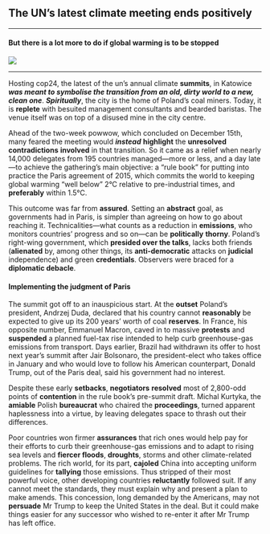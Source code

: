 ## The UN’s latest climate meeting ends positively  

-------
#### But there is a lot more to do if global warming is to be stopped  
![](https://www.economist.com/sites/default/files/imagecache/1280-width/images/print-edition/20181222_STD001_0.jpg)  

-------
Hosting cop24, the latest of the un’s annual climate **summits**, in Katowice ***was meant to symbolise the transition from an old, dirty world to a new, clean one***. ***Spiritually***, the city is the home of Poland’s coal miners. Today, it is **replete** with besuited management consultants and bearded baristas. The venue itself was on top of a disused mine in the city centre.  

Ahead of the two-week powwow, which concluded on December 15th, many feared the meeting would ***instead*** **highlight** the **unresolved** **contradictions** **involved** in that transition. So it came as a relief when nearly 14,000 delegates from 195 countries managed—more or less, and a day late—to achieve the gathering’s main objective: a “rule book” for putting into practice the Paris agreement of 2015, which commits the world to keeping global warming “well below” 2°C relative to pre-industrial times, and **preferably** within 1.5°C.  

This outcome was far from **assured**. Setting an **abstract** goal, as governments had in Paris, is simpler than agreeing on how to go about reaching it. Technicalities—what counts as a reduction in **emissions**, who monitors countries’ progress and so on—can be **politically** **thorny**. Poland’s right-wing government, which **presided over the talks**, lacks both friends (**alienated** by, among other things, its **anti-democratic** attacks on **judicial** independence) and green **credentials**. Observers were braced for a **diplomatic debacle**.

#### Implementing the judgment of Paris  

The summit got off to an inauspicious start. At the **outset** Poland’s president, Andrzej Duda, declared that his country cannot **reasonably** be expected to give up its 200 years’ worth of coal **reserves**. In France, his opposite number, Emmanuel Macron, caved in to massive **protests** and **suspended** a planned fuel-tax rise intended to help curb greenhouse-gas emissions from transport. Days earlier, Brazil had withdrawn its offer to host next year’s summit after Jair Bolsonaro, the president-elect who takes office in January and who would love to follow his American counterpart, Donald Trump, out of the Paris deal, said his government had no interest.  

Despite these early **setbacks**, **negotiators** **resolved** most of 2,800-odd points of **contention** in the rule book’s pre-summit draft. Michal Kurtyka, the **amiable** Polish **bureaucrat** who chaired the **proceedings**, turned apparent haplessness into a virtue, by leaving delegates space to thrash out their differences.

Poor countries won firmer **assurances** that rich ones would help pay for their efforts to curb their greenhouse-gas emissions and to adapt to rising sea levels and **fiercer floods**, **droughts**, storms and other climate-related problems. The rich world, for its part, **cajoled** China into accepting uniform guidelines for **tallying** those emissions. Thus stripped of their most powerful voice, other developing countries **reluctantly** followed suit. If any cannot meet the standards, they must explain why and present a plan to make amends. This concession, long demanded by the Americans, may not **persuade** Mr Trump to keep the United States in the deal. But it could make things easier for any successor who wished to re-enter it after Mr Trump has left office.




